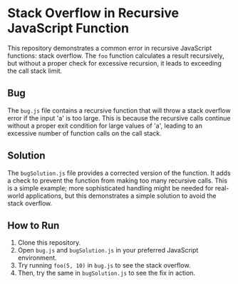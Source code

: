 # Stack Overflow in Recursive JavaScript Function
This repository demonstrates a common error in recursive JavaScript functions: stack overflow.  The `foo` function calculates a result recursively, but without a proper check for excessive recursion, it leads to exceeding the call stack limit. 

## Bug
The `bug.js` file contains a recursive function that will throw a stack overflow error if the input 'a' is too large.  This is because the recursive calls continue without a proper exit condition for large values of 'a', leading to an excessive number of function calls on the call stack.

## Solution
The `bugSolution.js` file provides a corrected version of the function.  It adds a check to prevent the function from making too many recursive calls. This is a simple example; more sophisticated handling might be needed for real-world applications, but this demonstrates a simple solution to avoid the stack overflow.

## How to Run
1. Clone this repository.
2. Open `bug.js` and `bugSolution.js` in your preferred JavaScript environment.
3. Try running `foo(5, 10)` in `bug.js` to see the stack overflow.
4. Then, try the same in `bugSolution.js` to see the fix in action.